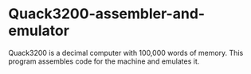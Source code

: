 # Quack3200-assembler-and-emulator
Quack3200 is a decimal computer with 100,000 words of memory. This program assembles code for the machine and emulates it.
